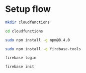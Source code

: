 # Setup flow

```bash
mkdir cloudfunctions
```

```bash
cd cloudfunctions
```

```bash
sudo npm install -g npm@8.4.0
```

```bash
sudo npm install -g firebase-tools
```

```bash
firebase login
```

```bash
firebase init
```

```bash

```


```bash

```

```bash

```

```bash

```


```bash

```

